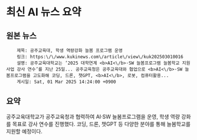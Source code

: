 # 최신 AI 뉴스 요약

## 원본 뉴스
		제목: 공주교육대, 학생 역량강화 늘봄 프로그램 운영
		링크: https:\/\/www.kukinews.com\/article\/view\/kuk202503010016
		설명: 공주교육대학교는 ‘2025 대학연계 <b>AI<\/b>·SW 늘봄프로그램 늘봄학교 지원사업 강사 연수’를 지난 25일... 공주교육청은 공주교육대와 협업으로 <b>AI<\/b>·SW 늘봄프로그램을 고도화해 코딩, 드론, 챗GPT, <b>AI<\/b>, 로봇, 컴퓨터활용... 
		게시일: Sat, 01 Mar 2025 14:24:00 +0900


## 요약
공주교육대학교가 공주교육청과 협력하여 AI·SW 늘봄프로그램을 운영, 학생 역량 강화를 목표로 강사 연수를 진행했다. 코딩, 드론, 챗GPT 등 다양한 분야를 통해 늘봄학교를 지원할 예정이다.
